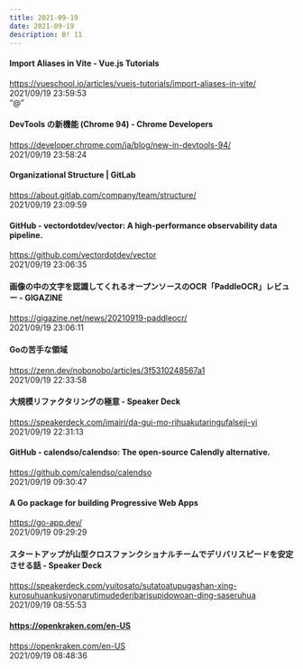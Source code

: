 ```yaml
---
title: 2021-09-19
date: 2021-09-19
description: B! 11
---
```


#### Import Aliases in Vite - Vue.js Tutorials
https://vueschool.io/articles/vuejs-tutorials/import-aliases-in-vite/<br>
2021/09/19 23:59:53<br>
“@”


#### DevTools の新機能 (Chrome 94) - Chrome Developers
https://developer.chrome.com/ja/blog/new-in-devtools-94/<br>
2021/09/19 23:58:24<br>


#### Organizational Structure | GitLab
https://about.gitlab.com/company/team/structure/<br>
2021/09/19 23:09:59<br>


#### GitHub - vectordotdev/vector: A high-performance observability data pipeline.
https://github.com/vectordotdev/vector<br>
2021/09/19 23:06:35<br>


#### 画像の中の文字を認識してくれるオープンソースのOCR「PaddleOCR」レビュー - GIGAZINE
https://gigazine.net/news/20210919-paddleocr/<br>
2021/09/19 23:06:11<br>


#### Goの苦手な領域
https://zenn.dev/nobonobo/articles/3f5310248567a1<br>
2021/09/19 22:33:58<br>


#### 大規模リファクタリングの極意 - Speaker Deck
https://speakerdeck.com/imairi/da-gui-mo-rihuakutaringufalseji-yi<br>
2021/09/19 22:31:13<br>


#### GitHub - calendso/calendso: The open-source Calendly alternative.
https://github.com/calendso/calendso<br>
2021/09/19 09:30:47<br>


#### A Go package for building Progressive Web Apps
https://go-app.dev/<br>
2021/09/19 09:29:29<br>


#### スタートアップが山型クロスファンクショナルチームでデリバリスピードを安定させる話 - Speaker Deck
https://speakerdeck.com/yuitosato/sutatoatupugashan-xing-kurosuhuankusiyonarutimudederibarisupidowoan-ding-saseruhua<br>
2021/09/19 08:55:53<br>


#### https://openkraken.com/en-US
https://openkraken.com/en-US<br>
2021/09/19 08:48:36<br>


